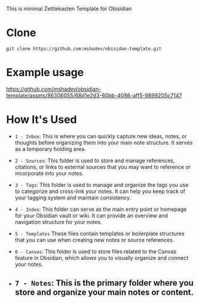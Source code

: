 This is minimal Zettlekasten Template for Obisidian

# Clone

    git clone https://github.com:mshadev/obisidan-template.git

# Example usage
https://github.com/mshadev/obsidian-template/assets/86306055/68d1e2d3-60bb-4086-aff5-9899205c7147

# How It's Used

- `1 - Inbox`: This is where you can quickly capture new ideas, notes, or thoughts before organizing them into your main note structure. It serves as a temporary holding area.

- `2 - Sources`: This folder is used to store and manage references, citations, or links to external sources that you may want to reference or incorporate into your notes.

- `3 - Tags`: This folder is used to manage and organize the tags you use to categorize and cross-link your notes. It can help you keep track of your tagging system and maintain consistency.

- `4 - Index`: This folder can serve as the main entry point or homepage for your Obsidian vault or wiki. It can provide an overview and navigation structure for your notes.

- `5 - Templates` These files contain templates or boilerplate structures that you can use when creating new notes or source references.

- `6 - Canvas`: This folder is used to store files related to the Canvas feature in Obsidian, which allows you to visually organize and connect your notes.

- ## `7 - Notes`: This is the primary folder where you store and organize your main notes or content.
